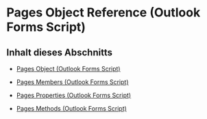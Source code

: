 
# Pages Object Reference (Outlook Forms Script)

## Inhalt dieses Abschnitts


- [Pages Object (Outlook Forms Script)](20a5339d-1dc7-9b61-d725-d13db72c5f65.md)
    
- [Pages Members (Outlook Forms Script)](1c010b2b-5ab5-4293-8dfe-8fa2f792eaaa.md)
    
- [Pages Properties (Outlook Forms Script)](aedf569a-3fd0-48b5-8205-1c82ede76134.md)
    
- [Pages Methods (Outlook Forms Script)](1fac245c-05c1-4248-8741-33b0b006b2c9.md)
    
